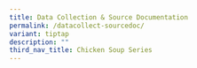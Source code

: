 ```yaml
---
title: Data Collection & Source Documentation
permalink: /datacollect-sourcedoc/
variant: tiptap
description: ""
third_nav_title: Chicken Soup Series
---
```

<p></p>